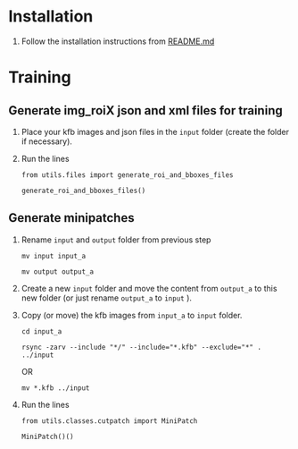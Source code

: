 # Installation
1. Follow the installation instructions from [README.md](README.md)

# Training
## Generate img_roiX json and xml files for training
1. Place your kfb images and json files in the `input` folder (create the folder if necessary).

2. Run the lines

   `from utils.files import generate_roi_and_bboxes_files`

   `generate_roi_and_bboxes_files()`


## Generate minipatches
1. Rename `input` and `output` folder from previous step

   `mv input input_a`

   `mv output output_a`

2. Create a new `input` folder and move the content from `output_a` to this new folder (or just rename `output_a` to `input` ).

3. Copy (or move) the kfb images from `input_a` to `input` folder.

   `cd input_a`

   `rsync -zarv --include "*/" --include="*.kfb" --exclude="*" . ../input`

   OR

   `mv *.kfb ../input`

4. Run the lines

   `from utils.classes.cutpatch import MiniPatch`

   `MiniPatch()()`
